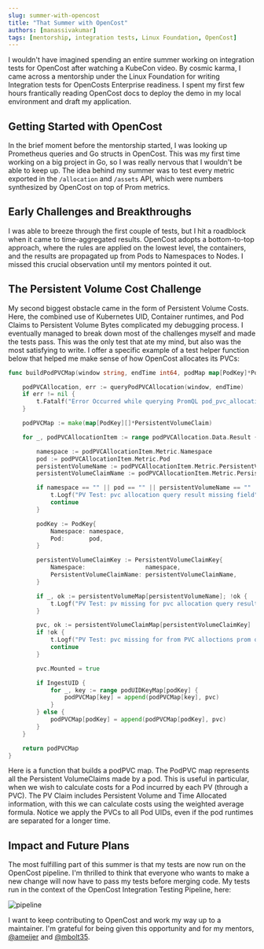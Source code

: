```yaml
---
slug: summer-with-opencost
title: "That Summer with OpenCost"
authors: [manassivakumar]
tags: [mentorship, integration tests, Linux Foundation, OpenCost]
---
```


I wouldn't have imagined spending an entire summer working on integration tests for OpenCost after watching a KubeCon video. By cosmic karma, I came across a mentorship under the Linux Foundation for writing Integration tests for OpenCosts Enterprise readiness. I spent my first few hours frantically reading OpenCost docs to deploy the demo in my local environment and draft my application.

<!--truncate-->

## Getting Started with OpenCost

In the brief moment before the mentorship started, I was looking up Prometheus queries and Go structs in OpenCost. This was my first time working on a big project in Go, so I was really nervous that I wouldn't be able to keep up. The idea behind my summer was to test every metric exported in the `/allocation` and `/assets` API, which were numbers synthesized by OpenCost on top of Prom metrics.

## Early Challenges and Breakthroughs

I was able to breeze through the first couple of tests, but I hit a roadblock when it came to time-aggregated results. OpenCost adopts a bottom-to-top approach, where the rules are applied on the lowest level, the containers, and the results are propagated up from Pods to Namespaces to Nodes. I missed this crucial observation until my mentors pointed it out.

## The Persistent Volume Cost Challenge

My second biggest obstacle came in the form of Persistent Volume Costs. Here, the combined use of Kubernetes UID, Container runtimes, and Pod Claims to Persistent Volume Bytes complicated my debugging process. I eventually managed to break down most of the challenges myself and made the tests pass. This was the only test that ate my mind, but also was the most satisfying to write. I offer a specific example of a test helper function below that helped me make sense of how OpenCost allocates its PVCs: 

```go
func buildPodPVCMap(window string, endTime int64, podMap map[PodKey]*PodData, persistentVolumeMap map[string]*PersistentVolume, persistentVolumeClaimMap map[PersistentVolumeClaimKey]*PersistentVolumeClaim, IngestUID bool, podUIDKeyMap map[PodKey][]PodKey, t *testing.T) map[PodKey][]*PersistentVolumeClaim {

	podPVCAllocation, err := queryPodPVCAllocation(window, endTime)  
	if err != nil {  
		t.Fatalf("Error Occurred while querying PromQL pod_pvc_allocation: %v", err)  
	}

	podPVCMap := make(map[PodKey][]*PersistentVolumeClaim)

	for _, podPVCAllocationItem := range podPVCAllocation.Data.Result {

		namespace := podPVCAllocationItem.Metric.Namespace  
		pod := podPVCAllocationItem.Metric.Pod  
		persistentVolumeName := podPVCAllocationItem.Metric.PersistentVolume  
		persistentVolumeClaimName := podPVCAllocationItem.Metric.PersistentVolumeClaim

		if namespace == "" || pod == "" || persistentVolumeName == "" || persistentVolumeClaimName == "" {  
			t.Logf("PV Test: pvc allocation query result missing field")  
			continue  
		}

		podKey := PodKey{  
			Namespace: namespace,  
			Pod:       pod,  
		}

		persistentVolumeClaimKey := PersistentVolumeClaimKey{  
			Namespace:                 namespace,  
			PersistentVolumeClaimName: persistentVolumeClaimName,  
		}

		if _, ok := persistentVolumeMap[persistentVolumeName]; !ok {  
			t.Logf("PV Test: pv missing for pvc allocation query result: %s", persistentVolumeName)  
		}

		pvc, ok := persistentVolumeClaimMap[persistentVolumeClaimKey]  
		if !ok {  
			t.Logf("PV Test: pvc missing for from PVC alloctions prom query: %s", persistentVolumeClaimKey)  
			continue  
		}

		pvc.Mounted = true

		if IngestUID {  
			for _, key := range podUIDKeyMap[podKey] {  
				podPVCMap[key] = append(podPVCMap[key], pvc)  
			}  
		} else {  
			podPVCMap[podKey] = append(podPVCMap[podKey], pvc)  
		}  
	}

	return podPVCMap  
}
```

Here is a function that builds a podPVC map. The PodPVC map represents all the Persistent VolumeClaims made by a pod. This is useful in particular, when we wish to calculate costs for a Pod incurred by each PV (through a PVC). The PV Claim includes Persistent Volume and Time Allocated information, with this we can calculate costs using the weighted average formula. Notice we apply the PVCs to all Pod UIDs, even if the pod runtimes are separated for a longer time.

## Impact and Future Plans

The most fulfilling part of this summer is that my tests are now run on the OpenCost pipeline. I'm thrilled to think that everyone who wants to make a new change will now have to pass my tests before merging code. My tests run in the context of the OpenCost Integration Testing Pipeline, here: 

![pipeline](https://github.com/opencost/opencost/blob/develop/docs/testing/OC%20Test%20Arch.png)

I want to keep contributing to OpenCost and work my way up to a maintainer. I'm grateful for being given this opportunity and for my mentors, [@ameijer](https://github.com/ameijer) and [@mbolt35](https://github.com/mbolt35).